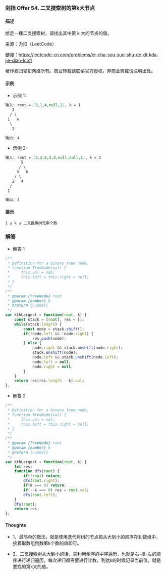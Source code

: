 ### 剑指 Offer 54. 二叉搜索树的第k大节点

#### 描述

给定一棵二叉搜索树，请找出其中第 k 大的节点的值。

来源：力扣（LeetCode）

链接：https://leetcode-cn.com/problems/er-cha-sou-suo-shu-de-di-kda-jie-dian-lcof/

著作权归领扣网络所有。商业转载请联系官方授权，非商业转载请注明出处。

#### 示例

+ 示例 1:
```md
输入: root = [3,1,4,null,2], k = 1
   3
  / \
 1   4
  \
   2

输出: 4
```
+ 示例 2:
```md
输入: root = [5,3,6,2,4,null,null,1], k = 3
       5
      / \
     3   6
    / \
   2   4
  /
 1

输出: 4
```


#### 提示
```md
1 ≤ k ≤ 二叉搜索树元素个数
```

### 解答

+ 解答 1
```js
/**
 * Definition for a binary tree node.
 * function TreeNode(val) {
 *     this.val = val;
 *     this.left = this.right = null;
 * }
 */
/**
 * @param {TreeNode} root
 * @param {number} k
 * @return {number}
 */
var kthLargest = function(root, k) {
    const stack = [root], res = [];
    while(stack.length) {
        const node = stack.shift();
        if(!node.left && !node.right) {
            res.push(node);
        } else {
            node.right && stack.unshift(node.right);
            stack.unshift(node);
            node.left && stack.unshift(node.left);
            node.left = null;
            node.right = null;
        }
    }
    return res[res.length - k].val;
};
```

+ 解答 2
```js
/**
 * Definition for a binary tree node.
 * function TreeNode(val) {
 *     this.val = val;
 *     this.left = this.right = null;
 * }
 */
/**
 * @param {TreeNode} root
 * @param {number} k
 * @return {number}
 */
var kthLargest = function(root, k) {
    let res;
    function dfs(root) {
        if(!root) return;
        dfs(root.right);
        if(k === 0) return;
        if(--k === 0) res = root.val;
        dfs(root.left);
    }
    dfs(root);
    return res;
};
```


#### Thoughts

+ 1、最简单的做法，就是使用迭代将树的节点按从大到小的顺序存到数组中，接着取数组倒数第k个数的值即可。

+ 2、二叉搜索树从大到小的话，需利用倒序的中序遍历，也就是右-根-左的顺序进行递归遍历。每次递归都需要进行计数，到达k的时候记录当前值，就是要找的第k大的值。